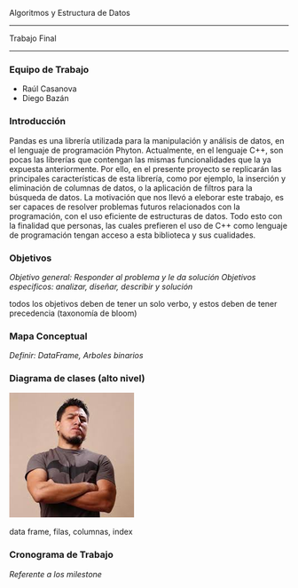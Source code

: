 Algoritmos y Estructura de Datos
********************************

Trabajo Final
*************

### Equipo de Trabajo

* Raúl Casanova
* Diego Bazán

### Introducción

Pandas es una librería utilizada para la manipulación y análisis de datos, en el lenguaje de programación Phyton. Actualmente, en el lenguaje C++, son pocas las librerías que contengan las mismas funcionalidades que la ya expuesta anteriormente. Por ello, en el presente proyecto se replicarán las principales características de esta librería, como por ejemplo, la inserción y eliminación de columnas de datos, o la aplicación de filtros para la búsqueda de datos. La motivación que nos llevó a eleborar este trabajo, es ser capaces de resolver problemas futuros relacionados con la programación, con el uso eficiente de estructuras de datos. Todo esto con la finalidad que personas, las cuales prefieren el uso de C++ como lenguaje de programación tengan acceso a esta biblioteca y sus cualidades.

### Objetivos

_Objetivo general: Responder al problema y le da solución_
_Objetivos especificos: analizar, diseñar, describir y solución_

todos los objetivos deben de tener un solo verbo, y estos deben de tener precedencia (taxonomía de bloom)

### Mapa Conceptual

_Definir: DataFrame, Arboles binarios_

### Diagrama de clases (alto nivel)

![Diagrama de Clases](descarga.jpg)

data frame, filas, columnas, index

### Cronograma de Trabajo
_Referente a los milestone_
